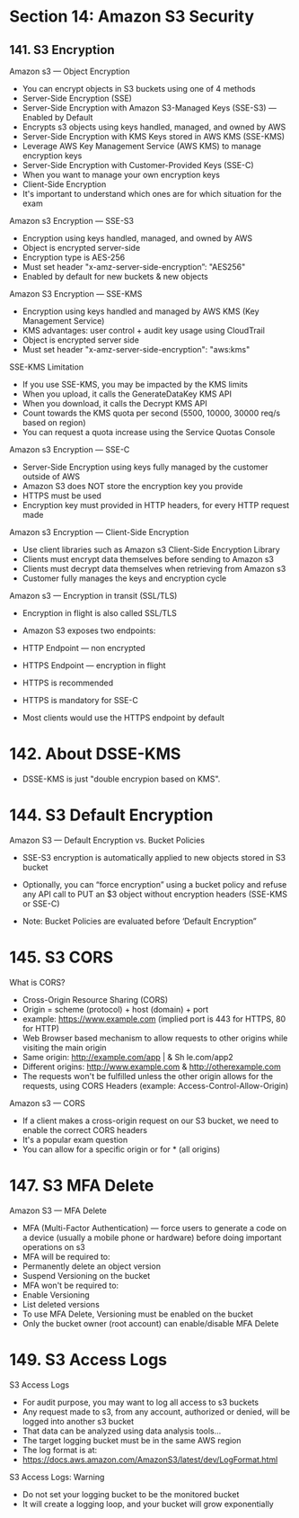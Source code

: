# Section 14: Amazon S3 Security

## 141. S3 Encryption

Amazon s3 — Object Encryption

- You can encrypt objects in S3 buckets using one of 4 methods
- Server-Side Encryption (SSE)
 - Server-Side Encryption with Amazon S3-Managed Keys (SSE-S3) — Enabled by Default
  - Encrypts s3 objects using keys handled, managed, and owned by AWS
 - Server-Side Encryption with KMS Keys stored in AWS KMS (SSE-KMS)
  - Leverage AWS Key Management Service (AWS KMS) to manage encryption keys
 - Server-Side Encryption with Customer-Provided Keys (SSE-C)
  - When you want to manage your own encryption keys
- Client-Side Encryption
- It's important to understand which ones are for which situation for the exam

Amazon s3 Encryption — SSE-S3

- Encryption using keys handled, managed, and owned by AWS
- Object is encrypted server-side
- Encryption type is AES-256
- Must set header "x-amz-server-side-encryption”: "AES256"
- Enabled by default for new buckets & new objects

Amazon S3 Encryption — SSE-KMS

- Encryption using keys handled and managed by AWS KMS (Key Management Service)
- KMS advantages: user control + audit key usage using CloudTrail
- Object is encrypted server side
- Must set header "x-amz-server-side-encryption": "aws:kms"

SSE-KMS Limitation

- If you use SSE-KMS, you may be impacted by the KMS limits
- When you upload, it calls the GenerateDataKey KMS API
- When you download, it calls the Decrypt KMS API
- Count towards the KMS quota per second (5500, 10000, 30000 req/s based on region)
- You can request a quota increase using the Service Quotas Console

Amazon s3 Encryption — SSE-C

- Server-Side Encryption using keys fully managed by the customer outside of AWS
- Amazon S3 does NOT store the encryption key you provide
- HTTPS must be used
- Encryption key must provided in HTTP headers, for every HTTP request made

Amazon s3 Encryption — Client-Side Encryption

- Use client libraries such as Amazon s3 Client-Side Encryption Library
- Clients must encrypt data themselves before sending to Amazon s3
- Clients must decrypt data themselves when retrieving from Amazon s3
- Customer fully manages the keys and encryption cycle

Amazon s3 — Encryption in transit (SSL/TLS)

- Encryption in flight is also called SSL/TLS

- Amazon S3 exposes two endpoints:
 - HTTP Endpoint — non encrypted
 - HTTPS Endpoint — encryption in flight

- HTTPS is recommended
- HTTPS is mandatory for SSE-C
- Most clients would use the HTTPS endpoint by default

# 142. About DSSE-KMS

- DSSE-KMS is just "double encrypion based on KMS".

# 144. S3 Default Encryption

Amazon S3 — Default Encryption vs. Bucket Policies

- SSE-S3 encryption is automatically applied to new objects stored in S3 bucket

- Optionally, you can “force encryption” using a bucket policy and refuse any API call to PUT an $3 object without encryption headers (SSE-KMS or SSE-C)

- Note: Bucket Policies are evaluated before ‘Default Encryption”

# 145. S3 CORS

What is CORS?

- Cross-Origin Resource Sharing (CORS)
- Origin = scheme (protocol) + host (domain) + port
 - example: https://www.example.com (implied port is 443 for HTTPS, 80 for HTTP)
- Web Browser based mechanism to allow requests to other origins while visiting the main origin
- Same origin: http://example.com/app | & Sh le.com/app2
- Different origins: http://www.example.com & http://otherexample.com
- The requests won't be fulfilled unless the other origin allows for the requests, using CORS Headers (example: Access-Control-Allow-Origin)

Amazon s3 — CORS

- If a client makes a cross-origin request on our S3 bucket, we need to enable the correct CORS headers
- It's a popular exam question
- You can allow for a specific origin or for * (all origins)

# 147. S3 MFA Delete

Amazon S3 — MFA Delete

- MFA (Multi-Factor Authentication) — force users to generate a code on a
device (usually a mobile phone or hardware) before doing important operations on s3
- MFA will be required to:
 - Permanently delete an object version
 - Suspend Versioning on the bucket
- MFA won't be required to:
 - Enable Versioning
 - List deleted versions
- To use MFA Delete, Versioning must be enabled on the bucket
- Only the bucket owner (root account) can enable/disable MFA Delete

# 149. S3 Access Logs

S3 Access Logs

- For audit purpose, you may want to log all access to s3 buckets
- Any request made to s3, from any account, authorized or denied, will be logged into another s3 bucket
- That data can be analyzed using data analysis tools...
- The target logging bucket must be in the same AWS region
- The log format is at:
 - https://docs.aws.amazon.com/AmazonS3/latest/dev/LogFormat.html

S3 Access Logs: Warning

- Do not set your logging bucket to be the monitored bucket
- It will create a logging loop, and your bucket will grow exponentially